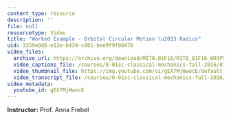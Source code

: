 ```yaml
---
content_type: resource
description: ''
file: null
resourcetype: Video
title: "Worked Example - Orbital Circular Motion \u2013 Radius"
uid: 3359e0d6-e13e-b434-c801-bee9f9f86476
video_files:
  archive_url: https://archive.org/download/MIT8.01F16/MIT8_01F16_W03PS01_1_360p.mp4
  video_captions_file: /courses/8-01sc-classical-mechanics-fall-2016/d7e31577070357978a35e4ce6298fd55_gEX7MjWwocE.vtt
  video_thumbnail_file: https://img.youtube.com/vi/gEX7MjWwocE/default.jpg
  video_transcript_file: /courses/8-01sc-classical-mechanics-fall-2016/1026dec6fd1af1c9d435cc6f98ce5fd4_gEX7MjWwocE.pdf
video_metadata:
  youtube_id: gEX7MjWwocE
---
```


**Instructor:** Prof. Anna Frebel